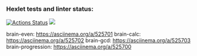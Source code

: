 ### Hexlet tests and linter status:
[![Actions Status](https://github.com/DenisTankov/frontend-project-lvl1/workflows/hexlet-check/badge.svg)](https://github.com/DenisTankov/frontend-project-lvl1/actions)
<a href="https://codeclimate.com/github/DenisTankov/frontend-project-lvl1/maintainability"><img src="https://api.codeclimate.com/v1/badges/7395538cc3cebc573b86/maintainability" /></a>

brain-even:         https://asciinema.org/a/525701
brain-calc:         https://asciinema.org/a/525702
brain-gcd:          https://asciinema.org/a/525703
brain-progression:  https://asciinema.org/a/525700

